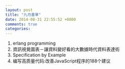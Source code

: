```yaml
---
layout: post
title: "九月書單"
date: 2014-08-31 22:55:52 +0800
comments: true
categories: 
---
```


<!-- more -->

1. erlang programming
2. 資訊視覺圖表－讓資料變好看的大數據時代資料表達術
3. Specification by Example
4. 编写高质量代码:改善JavaScript程序的188个建议